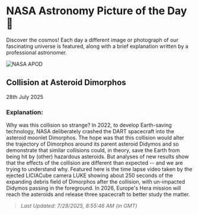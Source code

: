 
  # NASA Astronomy Picture of the Day 🌌

  Discover the cosmos! Each day a different image or photograph of our fascinating universe is featured, along with a brief explanation written by a professional astronomer.

![NASA APOD](undefined)

## Collision at Asteroid Dimorphos

28th July 2025

### Explanation: 

Why was this collision so strange? In 2022, to develop Earth-saving technology, NASA deliberately crashed the DART spacecraft into the asteroid moonlet Dimorphos. The hope was that this collision would alter the trajectory of Dimorphos around its parent asteroid Didymos and so demonstrate that similar collisions could, in theory, save the Earth from being hit by (other) hazardous asteroids.  But analyses of new results show that the effects of the collision are different than expected -- and we are trying to understand why.  Featured here is the time lapse video taken by the ejected LICIACube camera LUKE showing about 250 seconds of the expanding debris field of Dimorphos after the collision, with un-impacted Didymos passing in the foreground.  In 2026, Europe's Hera mission will reach the asteroids and release three spacecraft to better study the matter.

> _Last Updated: 7/28/2025, 8:55:46 AM (in GMT)_

